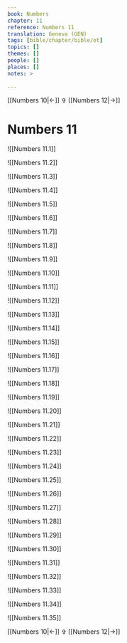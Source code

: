 ```yaml
---
book: Numbers
chapter: 11
reference: Numbers 11
translation: Geneva (GEN)
tags: [bible/chapter/bible/ot]
topics: []
themes: []
people: []
places: []
notes: >
  
---
```


[[Numbers 10|<-]] ✞ [[Numbers 12|->]]

# Numbers 11

![[Numbers 11.1]]

![[Numbers 11.2]]

![[Numbers 11.3]]

![[Numbers 11.4]]

![[Numbers 11.5]]

![[Numbers 11.6]]

![[Numbers 11.7]]

![[Numbers 11.8]]

![[Numbers 11.9]]

![[Numbers 11.10]]

![[Numbers 11.11]]

![[Numbers 11.12]]

![[Numbers 11.13]]

![[Numbers 11.14]]

![[Numbers 11.15]]

![[Numbers 11.16]]

![[Numbers 11.17]]

![[Numbers 11.18]]

![[Numbers 11.19]]

![[Numbers 11.20]]

![[Numbers 11.21]]

![[Numbers 11.22]]

![[Numbers 11.23]]

![[Numbers 11.24]]

![[Numbers 11.25]]

![[Numbers 11.26]]

![[Numbers 11.27]]

![[Numbers 11.28]]

![[Numbers 11.29]]

![[Numbers 11.30]]

![[Numbers 11.31]]

![[Numbers 11.32]]

![[Numbers 11.33]]

![[Numbers 11.34]]

![[Numbers 11.35]]

[[Numbers 10|<-]] ✞ [[Numbers 12|->]]
